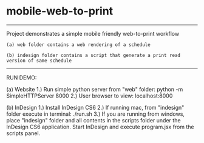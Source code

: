 # mobile-web-to-print

---------------

Project demonstrates a simple mobile friendly web-to-print workflow 

	(a) web folder contains a web rendering of a schedule

	(b) indesign folder contains a script that generate a print read version of same schedule

---------------

RUN DEMO:

(a) Website
	 1.) Run simple python server from "web" folder: python -m SimpleHTTPServer 8000
	 2.) User browser to view: localhost:8000

(b) InDesign
	 1.) Install InDesign CS6
	 2.) If running mac, from "indesign" folder execute in terminal: ./run.sh
	 3.) If you are running from windows, place "indesign" folder and all contents in the scripts folder under the InDesign CS6 application. Start InDesign and execute program.jsx from the scripts panel.  


